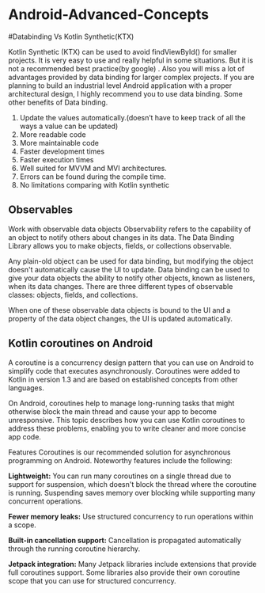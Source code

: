 # Android-Advanced-Concepts

#Databinding Vs Kotlin Synthetic(KTX)

Kotlin Synthetic (KTX) can be used to avoid findViewById()  for smaller projects. It is very easy to use and really helpful in some situations.
But it is not a recommended best practice(by google) . Also you will miss a lot of advantages provided by data binding for larger complex projects. If you are planning to build an industrial level Android application with a proper architectural design, I highly recommend you to use data binding.
Some other benefits of Data binding.

1) Update the values automatically.(doesn’t have to keep track of all the ways a value can be updated)
2) More readable code
3) More maintainable code
4) Faster development times
5) Faster execution times
6) Well suited for MVVM and MVI architectures.
7) Errors can be found during the compile time.
8) No limitations comparing with Kotlin synthetic


<H2>Observables</H2>

Work with observable data objects
Observability refers to the capability of an object to notify others about changes in its data. The Data Binding Library allows you to make objects, fields, or collections observable.

Any plain-old object can be used for data binding, but modifying the object doesn't automatically cause the UI to update. Data binding can be used to give your data objects the ability to notify other objects, known as listeners, when its data changes. There are three different types of observable classes: objects, fields, and collections.

When one of these observable data objects is bound to the UI and a property of the data object changes, the UI is updated automatically.


<H2>Kotlin coroutines on Android</H2>
A coroutine is a concurrency design pattern that you can use on Android to simplify code that executes asynchronously. Coroutines were added to Kotlin in version 1.3 and are based on established concepts from other languages.

On Android, coroutines help to manage long-running tasks that might otherwise block the main thread and cause your app to become unresponsive. This topic describes how you can use Kotlin coroutines to address these problems, enabling you to write cleaner and more concise app code.

Features
Coroutines is our recommended solution for asynchronous programming on Android. Noteworthy features include the following:

<B>Lightweight:</B> You can run many coroutines on a single thread due to support for suspension, which doesn't block the thread where the coroutine is running. Suspending saves memory over blocking while supporting many concurrent operations.

<B>Fewer memory leaks:</B> Use structured concurrency to run operations within a scope.

<B>Built-in cancellation support:</B> Cancellation is propagated automatically through the running coroutine hierarchy.

<B>Jetpack integration:</B> Many Jetpack libraries include extensions that provide full coroutines support. Some libraries also provide their own coroutine scope that you can use for structured concurrency.
